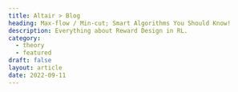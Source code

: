 ```yaml
---
title: Altair > Blog
heading: Max-flow / Min-cut; Smart Algorithms You Should Know!
description: Everything about Reward Design in RL.
category:
  - theory
  - featured
draft: false
layout: article
date: 2022-09-11
---
```

